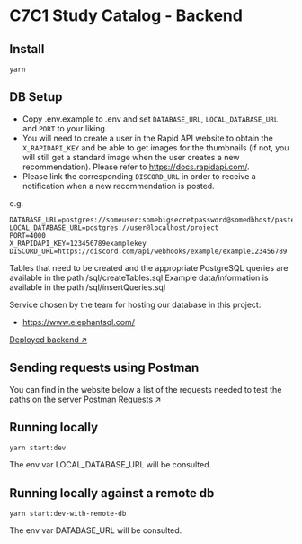 # C7C1 Study Catalog - Backend

## Install

`yarn`

## DB Setup

-   Copy .env.example to .env and set `DATABASE_URL`, `LOCAL_DATABASE_URL` and `PORT` to your liking.
-   You will need to create a user in the Rapid API website to obtain the `X_RAPIDAPI_KEY` and be able to get images for the thumbnails (if not, you will still get a standard image when the user creates a new recommendation). Please refer to https://docs.rapidapi.com/.
-   Please link the corresponding `DISCORD_URL` in order to receive a notification when a new recommendation is posted.

e.g.

```
DATABASE_URL=postgres://someuser:somebigsecretpassword@somedbhost/pastebin
LOCAL_DATABASE_URL=postgres://user@localhost/project
PORT=4000
X_RAPIDAPI_KEY=123456789examplekey
DISCORD_URL=https://discord.com/api/webhooks/example/example123456789
```

Tables that need to be created and the appropriate PostgreSQL queries are available in the path /sql/createTables.sql
Example data/information is available in the path /sql/insertQueries.sql

Service chosen by the team for hosting our database in this project:

-   https://www.elephantsql.com/

[Deployed backend ↗️](https://c7c1-study-resource-catalog.onrender.com/)

## Sending requests using Postman

You can find in the website below a list of the requests needed to test the paths on the server
[Postman Requests ↗️](https://documenter.getpostman.com/view/28881704/2s9YC8upwp)

## Running locally

`yarn start:dev`

The env var LOCAL_DATABASE_URL will be consulted.

## Running locally against a remote db

`yarn start:dev-with-remote-db`

The env var DATABASE_URL will be consulted.
